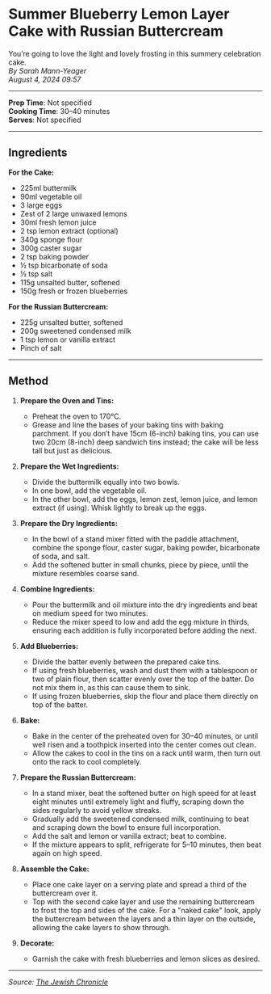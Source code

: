# Summer Blueberry Lemon Layer Cake with Russian Buttercream

You’re going to love the light and lovely frosting in this summery celebration cake.  
*By Sarah Mann-Yeager*  
*August 4, 2024 09:57*

---

**Prep Time**: Not specified  
**Cooking Time**: 30–40 minutes  
**Serves**: Not specified

---

## Ingredients

**For the Cake:**

- 225ml buttermilk
- 90ml vegetable oil
- 3 large eggs
- Zest of 2 large unwaxed lemons
- 30ml fresh lemon juice
- 2 tsp lemon extract (optional)
- 340g sponge flour
- 300g caster sugar
- 2 tsp baking powder
- ½ tsp bicarbonate of soda
- ½ tsp salt
- 115g unsalted butter, softened
- 150g fresh or frozen blueberries

**For the Russian Buttercream:**

- 225g unsalted butter, softened
- 200g sweetened condensed milk
- 1 tsp lemon or vanilla extract
- Pinch of salt

---

## Method

1. **Prepare the Oven and Tins:**
   - Preheat the oven to 170°C.
   - Grease and line the bases of your baking tins with baking parchment. If you don’t have 15cm (6-inch) baking tins, you can use two 20cm (8-inch) deep sandwich tins instead; the cake will be less tall but just as delicious.

2. **Prepare the Wet Ingredients:**
   - Divide the buttermilk equally into two bowls.
   - In one bowl, add the vegetable oil.
   - In the other bowl, add the eggs, lemon zest, lemon juice, and lemon extract (if using). Whisk lightly to break up the eggs.

3. **Prepare the Dry Ingredients:**
   - In the bowl of a stand mixer fitted with the paddle attachment, combine the sponge flour, caster sugar, baking powder, bicarbonate of soda, and salt.
   - Add the softened butter in small chunks, piece by piece, until the mixture resembles coarse sand.

4. **Combine Ingredients:**
   - Pour the buttermilk and oil mixture into the dry ingredients and beat on medium speed for two minutes.
   - Reduce the mixer speed to low and add the egg mixture in thirds, ensuring each addition is fully incorporated before adding the next.

5. **Add Blueberries:**
   - Divide the batter evenly between the prepared cake tins.
   - If using fresh blueberries, wash and dust them with a tablespoon or two of plain flour, then scatter evenly over the top of the batter. Do not mix them in, as this can cause them to sink.
   - If using frozen blueberries, skip the flour and place them directly on top of the batter.

6. **Bake:**
   - Bake in the center of the preheated oven for 30–40 minutes, or until well risen and a toothpick inserted into the center comes out clean.
   - Allow the cakes to cool in the tins on a rack until warm, then turn out onto the rack to cool completely.

7. **Prepare the Russian Buttercream:**
   - In a stand mixer, beat the softened butter on high speed for at least eight minutes until extremely light and fluffy, scraping down the sides regularly to avoid yellow streaks.
   - Gradually add the sweetened condensed milk, continuing to beat and scraping down the bowl to ensure full incorporation.
   - Add the salt and lemon or vanilla extract; beat to combine.
   - If the mixture appears to split, refrigerate for 5–10 minutes, then beat again on high speed.

8. **Assemble the Cake:**
   - Place one cake layer on a serving plate and spread a third of the buttercream over it.
   - Top with the second cake layer and use the remaining buttercream to frost the top and sides of the cake. For a "naked cake" look, apply the buttercream between the layers and a thin layer on the outside, allowing the cake layers to show through.

9. **Decorate:**
   - Garnish the cake with fresh blueberries and lemon slices as desired.

---

*Source: [The Jewish Chronicle](https://www.thejc.com/lets-eat/recipe/summer-blueberry-lemon-layer-cake-with-russian-buttercream-kdj51bqt)*